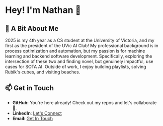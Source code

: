 # Hey! I'm Nathan 👋

## 🤗 A Bit About Me

2025 is my 4th year as a CS student at the University of Victoria, and my first as the president of the UVic AI Club!
My professional background is in process optimization and automation, but my passion is for machine learning and backend software development. Specifically, exploring the intersection of these two and finding novel, but genuinely impactful, use cases for SOTA AI.
Outside of work, I enjoy building playlists, solving Rubik's cubes, and visiting beaches.

## 📫 Get in Touch

- **GitHub**: You're here already! Check out my repos and let's collaborate 🤝.
- **LinkedIn**: [Let's Connect](https://www.linkedin.com/in/nathanpannell)
- **Email**: [Get In Touch](mailto:contact@nathanpannell.com)
